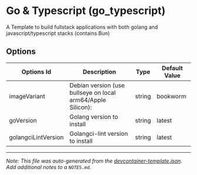 
# Go & Typescript (go_typescript)

A Template to build fullstack applications with both golang and javascript/typescript stacks (contains Bun)

## Options

| Options Id | Description | Type | Default Value |
|-----|-----|-----|-----|
| imageVariant | Debian version (use bullseye on local arm64/Apple Silicon): | string | bookworm |
| goVersion | Golang version to install | string | latest |
| golangciLintVersion | Golangci-lint version to install | string | latest |



---

_Note: This file was auto-generated from the [devcontainer-template.json](https://github.com/prulloac/devcontainer-templates/blob/main/src/go_typescript/devcontainer-template.json).  Add additional notes to a `NOTES.md`._
